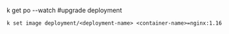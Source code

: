 k get po --watch
#upgrade deployment
```
k set image deployment/<deployment-name> <container-name>=nginx:1.16
```

